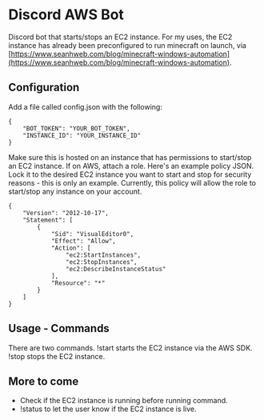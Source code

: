 # Discord AWS Bot  
Discord bot that starts/stops an EC2 instance. For my uses, the EC2 instance has already been preconfigured to run minecraft on launch, via [https://www.seanhweb.com/blog/minecraft-windows-automation](https://www.seanhweb.com/blog/minecraft-windows-automation).

## Configuration
Add a file called config.json with the following: 

```
{
    "BOT_TOKEN": "YOUR_BOT_TOKEN",
    "INSTANCE_ID": "YOUR_INSTANCE_ID"
}
```

Make sure this is hosted on an instance that has permissions to start/stop an EC2 instance. If on AWS, attach a role. Here's an example policy JSON. Lock it to the desired EC2 instance you want to start and stop for security reasons - this is only an example. Currently, this policy will allow the role to start/stop any instance on your account. 

```
{
    "Version": "2012-10-17",
    "Statement": [
        {
            "Sid": "VisualEditor0",
            "Effect": "Allow",
            "Action": [
                "ec2:StartInstances",
                "ec2:StopInstances",
                "ec2:DescribeInstanceStatus"
            ],
            "Resource": "*"
        }
    ]
}
```

## Usage - Commands

There are two commands. !start starts the EC2 instance via the AWS SDK. !stop stops the EC2 instance. 

## More to come

* Check if the EC2 instance is running before running command. 
* !status to let the user know if the EC2 instance is live. 
